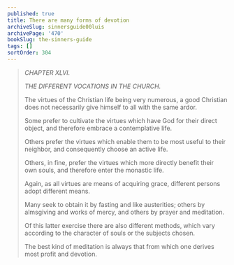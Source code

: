 ```yaml
---
published: true
title: There are many forms of devotion
archiveSlug: sinnersguide00luis
archivePage: '470'
bookSlug: the-sinners-guide
tags: []
sortOrder: 304
---
```


> *CHAPTER XLVI.*
> 
> *THE DIFFERENT VOCATIONS IN THE CHURCH.*
> 
> The virtues of the Christian life being very numerous, a good Christian does not necessarily give himself to all with the same ardor.
> 
> Some prefer to cultivate the virtues which have God for their direct object, and therefore embrace a contemplative life.
> 
> Others prefer the virtues which enable them to be most useful to their neighbor, and consequently choose an active life.
> 
> Others, in fine, prefer the virtues which more directly benefit their own souls, and therefore enter the monastic life.
> 
> Again, as all virtues are means of acquiring grace, different persons adopt different means.
> 
> Many seek to obtain it by fasting and like austerities; others by almsgiving and works of mercy, and others by prayer and meditation.
> 
> Of this latter exercise there are also different methods, which vary according to the character of souls or the subjects chosen.
> 
> The best kind of meditation is always that from which one derives most profit and devotion.

